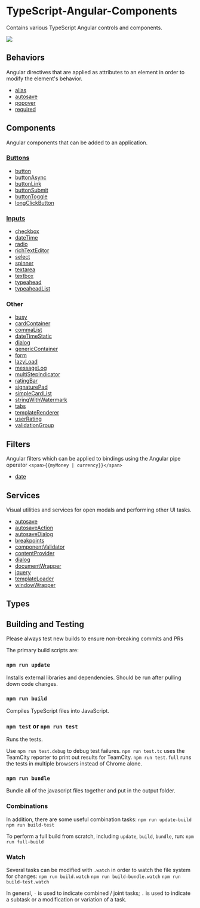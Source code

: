 # TypeScript-Angular-Components
Contains various TypeScript Angular controls and components.

<img src="http://build.renovolive.com/app/rest/builds/buildType:(id:TypeScriptProjects_TypeScriptAngularComponents_BuildAndTest)/statusIcon"/>

## Behaviors
Angular directives that are applied as attributes to an element in order to modify the element's behavior.

* [alias](/source/behavior/alias/alias.md)
* [autosave](/source/behaviors/autosave/autosave.md)
* [popover](/source/behavior/popover/popover.md)
* [required](/source/behaviors/required/required.md)

## Components
Angular components that can be added to an application.

### [Buttons](/source/components/button/buttons.md)

* [button](/source/components/button/button.md)
* [buttonAsync](/source/components/buttonAsync/buttonAsync.md)
* [buttonLink](/source/components/buttonLink/buttonLink.md)
* [buttonSubmit](/source/components/buttonSubmit/buttonSubmit.md)
* [buttonToggle](/source/components/buttonToggle/buttonToggle.md)
* [longClickButton]()

### [Inputs](/source/components/input/input.md)

* [checkbox](/source/components/checkbox/checkbox.md)
* [dateTime](/source/components/dateTime/dateTime.md)
* [radio]()
* [richTextEditor]()
* [select](/source/components/select/select.md)
* [spinner](/source/components/spinner/spinner.md)
* [textarea](/source/components/textarea/textarea.md)
* [textbox](/source/components/textbox/textbox.md)
* [typeahead](/source/components/typeahead/typeahead.md)
* [typeaheadList]()

### Other
* [busy](/source/components/busy/busy.md)
* [cardContainer]()
* [commaList](/source/components/commaList/commaList.md)
* [dateTimeStatic](/source/components/dateTimeStatic/dateTimeStatic.md)
* [dialog](/source/components/dialog/dialog.md)
* [genericContainer]()
* [form](/source/components/form/form.md)
* [lazyLoad](/source/components/lazyLoad/lazyLoad.md)
* [messageLog]()
* [multiStepIndicator]()
* [ratingBar]()
* [signaturePad]()
* [simpleCardList]()
* [stringWithWatermark]()
* [tabs]()
* [templateRenderer]()
* [userRating]()
* [validationGroup]()

## Filters
Angular filters which can be applied to bindings using the Angular pipe operator `<span>{{myMoney | currency}}</span>`

* [date](/source/filters/date/date.filter.md)

## Services
Visual utilities and services for open modals and performing other UI tasks.

* [autosave]()
* [autosaveAction]()
* [autosaveDialog]()
* [breakpoints]()
* [componentValidator]()
* [contentProvider]()
* [dialog]()
* [documentWrapper]()
* [jquery]()
* [templateLoader]()
* [windowWrapper]()

## Types


## Building and Testing
Please always test new builds to ensure non-breaking commits and PRs

The primary build scripts are:
### `npm run update`
Installs external libraries and dependencies. Should be run after pulling down code changes.

### `npm run build`
Compiles TypeScript files into JavaScript.

### `npm test` or `npm run test`
Runs the tests.

Use `npm run test.debug` to debug test failures.
`npm run test.tc` uses the TeamCity reporter to print out results for TeamCity.
`npm run test.full` runs the tests in multiple browsers instead of Chrome alone.

### `npm run bundle`
Bundle all of the javascript files together and put in the output folder.

### Combinations
In addition, there are some useful combination tasks:
`npm run update-build`
`npm run build-test`

To perform a full build from scratch, including `update`, `build`, `bundle`, run:
`npm run full-build`

### Watch
Several tasks can be modified with `.watch` in order to watch the file system for changes:
`npm run build.watch`
`npm run build-bundle.watch`
`npm run build-test.watch`

In general, `-` is used to indicate combined / joint tasks; `.` is used to indicate a subtask or a modification or variation of a task.
